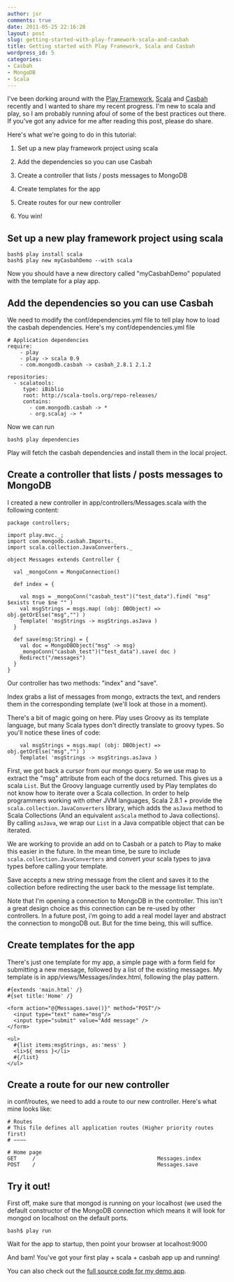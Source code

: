```yaml
---
author: jsr
comments: true
date: 2011-05-25 22:16:28
layout: post
slug: getting-started-with-play-framework-scala-and-casbah
title: Getting started with Play Framework, Scala and Casbah
wordpress_id: 5
categories:
- Casbah
- MongoDB
- Scala
---
```


I've been dorking around with the [Play Framework](http://scala.playframework.org), [Scala](http://www.scala-lang.org/) and [Casbah](http://api.mongodb.org/scala/casbah/) recently and I wanted to share my recent progress. I'm new to scala and play, so I am probably running afoul of some of the best practices out there. If you've got any advice for me after reading this post, please do share.

Here's what we're going to do in this tutorial:




  
  1. Set up a new play framework project using scala

  
  2. Add the dependencies so you can use Casbah

  
  3. Create a controller that lists / posts messages to MongoDB

  
  4. Create templates for the app

  
  5. Create routes for our new controller

  
  6. You win!





## Set up a new play framework project using scala




    
    
    bash$ play install scala 
    bash$ play new myCasbahDemo --with scala 
    



Now you should have a new directory called "myCasbahDemo" populated with the template for a play app. 



## Add the dependencies so you can use Casbah



We need to modify the conf/dependencies.yml file to tell play how to load the casbah dependencies. Here's my conf/dependencies.yml file


    
     
    # Application dependencies
    require:
        - play
        - play -> scala 0.9
        - com.mongodb.casbah -> casbah_2.8.1 2.1.2
    
    repositories:
      - scalatools:
         type: iBiblio
         root: http://scala-tools.org/repo-releases/
         contains:
           - com.mongodb.casbah -> *
           - org.scalaj -> *
    



Now we can run 

    
    
    bash$ play dependencies
    



Play will fetch the casbah dependencies and install them in the local project. 



## Create a controller that lists / posts messages to MongoDB



I created a new controller in app/controllers/Messages.scala with the following content: 


    
    
    package controllers;
    
    import play.mvc._;
    import com.mongodb.casbah.Imports._
    import scala.collection.JavaConverters._
    
    object Messages extends Controller {
    
      val _mongoConn = MongoConnection()
    
      def index = {
    
        val msgs = _mongoConn("casbah_test")("test_data").find( "msg" $exists true $ne "" )
        val msgStrings = msgs.map( (obj: DBObject) => obj.getOrElse("msg","") )
        Template( 'msgStrings -> msgStrings.asJava )
      }
    
      def save(msg:String) = {
        val doc = MongoDBObject("msg" -> msg)
        _mongoConn("casbah_test")("test_data").save( doc )
        Redirect("/messages")
      }
    }
    



Our controller has two methods: "index" and "save". 

Index grabs a list of messages from mongo, extracts the text, and renders them in the corresponding template (we'll look at those in a moment). 

There's a bit of magic going on here. Play uses Groovy as its template language, but many Scala types don't directly translate to groovy types. So you'll notice these lines of code: 


    
    
        val msgStrings = msgs.map( (obj: DBObject) => obj.getOrElse("msg","") )
        Template( 'msgStrings -> msgStrings.asJava )
    



First, we got back a cursor from our mongo query. So we use map to extract the "msg" attribute from each of the docs returned. This gives us a scala `List`. But the Groovy language currently used by Play templates do not know how to iterate over a Scala collection. In order to help programmers working with other JVM languages, Scala 2.8.1 + provide the `scala.collection.JavaConverters` library, which adds the `asJava` method to Scala Collections (And an equivalent `asScala` method to Java collections).  By calling `asJava`, we wrap our `List` in a Java compatible object that can be iterated. 

We are working to provide an add on to Casbah or a patch to Play to make this easier in the future. In the mean time, be sure to include `scala.collection.JavaConverters` and convert your scala types to java types before calling your template. 

Save accepts a new string message from the client and saves it to the collection before redirecting the user back to the message list template. 

Note that I'm opening a connection to MongoDB in the controller. This isn't a great design choice as this connection can be re-used by other controllers. In a future post, i'm going to add a real model layer and abstract the connection to mongoDB out. But for the time being, this will suffice. 



## Create templates for the app



There's just one template for my app, a simple page with a form field for submitting a new message, followed by a list of the existing messages. My template is in app/views/Messages/index.html, following the play pattern. 



    
     
    #{extends 'main.html' /}
    #{set title:'Home' /}
    
    <form action="@{Messages.save()}" method="POST"/>
      <input type="text" name="msg"/>
      <input type="submit" value="Add message" />
    </form>
    
    <ul>
      #{list items:msgStrings, as:'mess' }
      <li>${ mess }</li>
      #{/list}
    </ul>
    





## Create a route for our new controller


in conf/routes, we need to add a route to our new controller. Here's what mine looks like: 


    
     
    # Routes
    # This file defines all application routes (Higher priority routes first)
    # ~~~~
    
    # Home page
    GET     /                                       Messages.index
    POST    /                                       Messages.save
    





## Try it out!



First off, make sure that mongod is running on your localhost (we used the default constructor of the MongoDB connection which means it will look for mongod on localhost on the default ports. 


    
    
    bash$ play run 
    



Wait for the app to startup, then point your browser at localhost:9000

And bam! You've got your first play + scala + casbah app up and running! 

You can also check out the [full source code for my demo app](http://github.com/jsr/casbah_play_tutorial).
